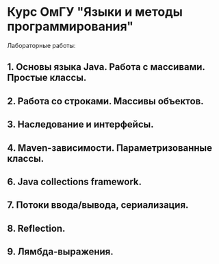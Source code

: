 # Курс ОмГУ "Языки и методы программирования" 

Лабораторные работы:

## 1. Основы языка Java. Работа с массивами. Простые классы.

## 2. Работа со строками. Массивы объектов.

## 3. Наследование и интерфейсы.

## 4. Maven-зависимости. Параметризованные классы.

## 6. Java collections framework.

## 7. Потоки ввода/вывода, сериализация.

## 8. Reflection.

## 9. Лямбда-выражения.
